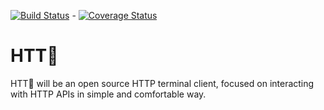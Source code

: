 [![Build Status](https://travis-ci.org/dev-lemon/httlemon.svg?branch=master)](https://travis-ci.org/dev-lemon/httlemon)  -  [![Coverage Status](https://coveralls.io/repos/github/dev-lemon/httlemon/badge.svg?branch=master)](https://coveralls.io/github/dev-lemon/httlemon?branch=master)

# HTT🍋

HTT🍋 will be an open source HTTP terminal client, focused on interacting with HTTP APIs in simple and comfortable way.
